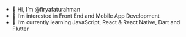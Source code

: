 - 👋 Hi, I’m @firyafaturahman
- 👀 I’m interested in Front End and Mobile App Development
- 🌱 I’m currently learning JavaScript, React & React Native, Dart and Flutter

<!---
firyafaturahman/firyafaturahman is a ✨ special ✨ repository because its `README.md` (this file) appears on your GitHub profile.
You can click the Preview link to take a look at your changes.
--->
